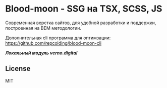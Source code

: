 # Blood-moon - SSG на TSX, SCSS, JS

Современная верстка сайтов, для удобной разработки и поддержки,
построенная на BEM методологии.

Дополнительная cli программа для оптимзации: https://github.com/repcolding/blood-moon-cli

***Локальный модуль verno.digital***

## License

MIT
